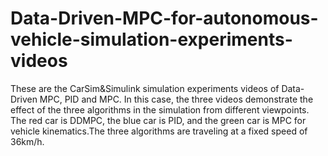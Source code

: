 # Data-Driven-MPC-for-autonomous-vehicle-simulation-experiments-videos
These are the CarSim&amp;Simulink simulation experiments videos of Data-Driven MPC, PID and MPC.
In this case, the three videos demonstrate the effect of the three algorithms in the simulation from different viewpoints.
The red car is DDMPC, the blue car is PID, and the green car is MPC for vehicle kinematics.The three algorithms are traveling at a fixed speed of 36km/h.
